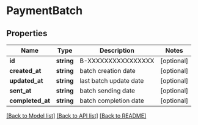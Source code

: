 # PaymentBatch

## Properties
Name | Type | Description | Notes
------------ | ------------- | ------------- | -------------
**id** | **string** | B-XXXXXXXXXXXXXXXX | [optional] 
**created_at** | **string** | batch creation date | [optional] 
**updated_at** | **string** | last batch update date | [optional] 
**sent_at** | **string** | batch sending date | [optional] 
**completed_at** | **string** | batch completion date | [optional] 

[[Back to Model list]](../README.md#documentation-for-models) [[Back to API list]](../README.md#documentation-for-api-endpoints) [[Back to README]](../README.md)


